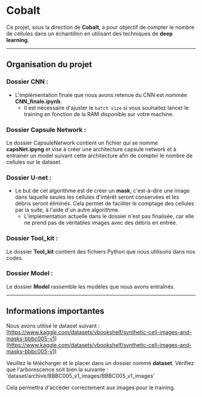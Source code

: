# Cobalt

Ce projet, sous la direction de **Cobalt**, a pour objectif de compter le nombre de cellules dans un échantillon en utilisant des techniques de **deep learning**.

---

## Organisation du projet

### Dossier **CNN** :

- L'implémentation finale que nous avons retenue du CNN est nommée **CNN_finale.ipynb**.
  - Il est nécessaire d'ajuster le `batch size` si vous souhaitez lancer le training en fonction de la RAM disponible sur votre machine.

### Dossier **Capsule Network** :

Le dossier CapsuleNetwork contient un fichier qui se nomme **capsNet.ipyng** et vise à créer une architecture capsule network et à entrainer un model suivant cette architecture afin de compter le nombre de cellules sur le dataset.

### Dossier **U-net** :

- Le but de cet algorithme est de créer un **mask**, c'est-à-dire une image dans laquelle seules les cellules d'intérêt seront conservées et les débris seront éliminés. Cela permet de faciliter le comptage des cellules par la suite, à l'aide d'un autre algorithme.
  - L'implémentation actuelle dans le dossier n'est pas finalisée, car elle ne prend pas de véritables images avec des débris en entrée.

### Dossier **Tool_kit** :

Le dossier **Tool_kit** contient des fichiers Python que nous utilisons dans nos codes.

### Dossier **Model** :

Le dossier **Model** rassemble les modèles que nous avons entraînés.

---

## Informations importantes

Nous avons utilisé le dataset suivant : [https://www.kaggle.com/datasets/vbookshelf/synthetic-cell-images-and-masks-bbbc005-v1](https://www.kaggle.com/datasets/vbookshelf/synthetic-cell-images-and-masks-bbbc005-v1)

Veuillez le télécharger et le placer dans un dossier nommé **dataset**. Vérifiez que l'arborescence soit bien la suivante :
'dataset/archive/BBBC005_v1_images/BBBC005_v1_images'

Cela permettra d'accéder correctement aux images pour le training.
